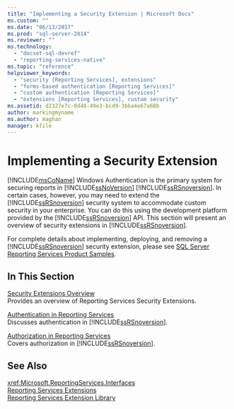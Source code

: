 ```yaml
---
title: "Implementing a Security Extension | Microsoft Docs"
ms.custom: ""
ms.date: "06/13/2017"
ms.prod: "sql-server-2014"
ms.reviewer: ""
ms.technology: 
  - "docset-sql-devref"
  - "reporting-services-native"
ms.topic: "reference"
helpviewer_keywords: 
  - "security [Reporting Services], extensions"
  - "forms-based authentication [Reporting Services]"
  - "custom authentication [Reporting Services]"
  - "extensions [Reporting Services], custom security"
ms.assetid: d2327e7c-0d48-49e3-bcd9-3bba4e67a68b
author: markingmyname
ms.author: maghan
manager: kfile
---
```

# Implementing a Security Extension
  [!INCLUDE[msCoName](../../../includes/msconame-md.md)] Windows Authentication is the primary system for securing reports in [!INCLUDE[ssNoVersion](../../../includes/ssnoversion-md.md)] [!INCLUDE[ssRSnoversion](../../../includes/ssrsnoversion-md.md)]. In certain cases, however, you may need to extend the [!INCLUDE[ssRSnoversion](../../../includes/ssrsnoversion-md.md)] security system to accommodate custom security in your enterprise. You can do this using the development platform provided by the [!INCLUDE[ssRSnoversion](../../../includes/ssrsnoversion-md.md)] API. This section will present an overview of security extensions in [!INCLUDE[ssRSnoversion](../../../includes/ssrsnoversion-md.md)].  
  
 For complete details about implementing, deploying, and removing a [!INCLUDE[ssRSnoversion](../../../includes/ssrsnoversion-md.md)] security extension, please see [SQL Server Reporting Services Product Samples](https://go.microsoft.com/fwlink/?LinkId=177889).  
  
## In This Section  
 [Security Extensions Overview](security-extensions-overview.md)  
 Provides an overview of Reporting Services Security Extensions.  
  
 [Authentication in Reporting Services](authentication-in-reporting-services.md)  
 Discusses authentication in [!INCLUDE[ssRSnoversion](../../../includes/ssrsnoversion-md.md)].  
  
 [Authorization in Reporting Services](authorization-in-reporting-services.md)  
 Covers authorization in [!INCLUDE[ssRSnoversion](../../../includes/ssrsnoversion-md.md)].  
  
## See Also  
 <xref:Microsoft.ReportingServices.Interfaces>   
 [Reporting Services Extensions](../reporting-services-extensions.md)   
 [Reporting Services Extension Library](../reporting-services-extension-library.md)  
  
  

